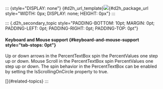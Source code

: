 ::: {style="DISPLAY: none"}
[](ms-xhelp:///?Id=d2h_url_template){#d2h_url_template}![](!package_url!){#d2h_package_url style="WIDTH: 0px; DISPLAY: none; HEIGHT: 0px"}
:::

::: {.d2h_secondary_topic style="PADDING-BOTTOM: 10pt; MARGIN: 0pt; PADDING-LEFT: 0pt; PADDING-RIGHT: 0pt; PADDING-TOP: 0pt"}
#### Keyboard and Mouse support {#keyboard-and-mouse-support style="tab-stops: 0pt"}

Up or down arrows in the PercentTextBox spin the PercentValues one step up or down. Mouse Scroll in the PercentTextBox spin PercentValues one step up or down. The spin behavior in the PercentTextBox can be enabled by setting the IsScrollingOnCircle property to true.

[]{#related-topics}
:::
